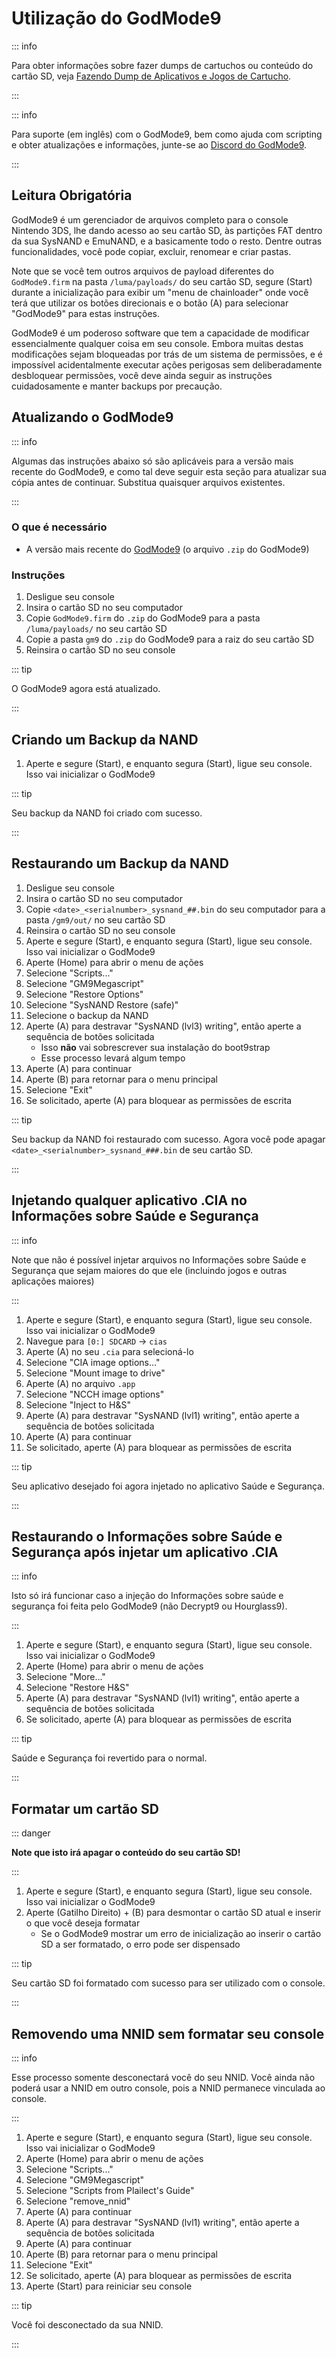 # Utilização do GodMode9

::: info

Para obter informações sobre fazer dumps de cartuchos ou conteúdo do cartão SD, veja [Fazendo Dump de Aplicativos e Jogos de Cartucho](dumping-titles-and-game-cartridges).

:::

::: info

Para suporte (em inglês) com o GodMode9, bem como ajuda com scripting e obter atualizações e informações, junte-se ao [Discord do GodMode9](https://discord.gg/BRcbvtFxX4).

:::

## Leitura Obrigatória

GodMode9 é um gerenciador de arquivos completo para o console Nintendo 3DS, lhe dando acesso ao seu cartão SD, às partições FAT dentro da sua SysNAND e EmuNAND, e a basicamente todo o resto. Dentre outras funcionalidades, você pode copiar, excluir, renomear e criar pastas.

Note que se você tem outros arquivos de payload diferentes do `GodMode9.firm` na pasta `/luma/payloads/` do seu cartão SD, segure (Start) durante a inicialização para exibir um "menu de chainloader" onde você terá que utilizar os botões direcionais e o botão (A) para selecionar "GodMode9" para estas instruções.

GodMode9 é um poderoso software que tem a capacidade de modificar essencialmente qualquer coisa em seu console. Embora muitas destas modificações sejam bloqueadas por trás de um sistema de permissões, e é impossível acidentalmente executar ações perigosas sem deliberadamente desbloquear permissões, você deve ainda seguir as instruções cuidadosamente e manter backups por precaução.

## Atualizando o GodMode9

::: info

Algumas das instruções abaixo só são aplicáveis para a versão mais recente do GodMode9, e como tal deve seguir esta seção para atualizar sua cópia antes de continuar. Substitua quaisquer arquivos existentes.

:::

### O que é necessário

- A versão mais recente do [GodMode9](https://github.com/d0k3/GodMode9/releases/latest) (o arquivo `.zip` do GodMode9)

### Instruções

1. Desligue seu console
2. Insira o cartão SD no seu computador
3. Copie `GodMode9.firm` do `.zip` do GodMode9 para a pasta `/luma/payloads/` no seu cartão SD
4. Copie a pasta `gm9` do `.zip` do GodMode9 para a raiz do seu cartão SD
5. Reinsira o cartão SD no seu console

::: tip

O GodMode9 agora está atualizado.

:::

## Criando um Backup da NAND

1. Aperte e segure (Start), e enquanto segura (Start), ligue seu console. Isso vai inicializar o GodMode9

<!--@include: ./_include/nand-backup.md -->

::: tip

Seu backup da NAND foi criado com sucesso.

:::

## Restaurando um Backup da NAND

1. Desligue seu console
2. Insira o cartão SD no seu computador
3. Copie `<date>_<serialnumber>_sysnand_##.bin` do seu computador para a pasta `/gm9/out/` no seu cartão SD
4. Reinsira o cartão SD no seu console
5. Aperte e segure (Start), e enquanto segura (Start), ligue seu console. Isso vai inicializar o GodMode9
6. Aperte (Home) para abrir o menu de ações
7. Selecione "Scripts..."
8. Selecione "GM9Megascript"
9. Selecione "Restore Options"
10. Selecione "SysNAND Restore (safe)"
11. Selecione o backup da NAND
12. Aperte (A) para destravar "SysNAND (lvl3) writing", então aperte a sequência de botões solicitada
    - Isso **não** vai sobrescrever sua instalação do boot9strap
    - Esse processo levará algum tempo
13. Aperte (A) para continuar
14. Aperte (B) para retornar para o menu principal
15. Selecione "Exit"
16. Se solicitado, aperte (A) para bloquear as permissões de escrita

::: tip

Seu backup da NAND foi restaurado com sucesso. Agora você pode apagar `<date>_<serialnumber>_sysnand_###.bin` de seu cartão SD.

:::

## Injetando qualquer aplicativo .CIA no Informações sobre Saúde e Segurança

::: info

Note que não é possível injetar arquivos no Informações sobre Saúde e Segurança que sejam maiores do que ele (incluindo jogos e outras aplicações maiores)

:::

1. Aperte e segure (Start), e enquanto segura (Start), ligue seu console. Isso vai inicializar o GodMode9
2. Navegue para `[0:] SDCARD` -> `cias`
3. Aperte (A) no seu `.cia` para selecioná-lo
4. Selecione "CIA image options..."
5. Selecione "Mount image to drive"
6. Aperte (A) no arquivo `.app`
7. Selecione "NCCH image options"
8. Selecione "Inject to H&S"
9. Aperte (A) para destravar "SysNAND (lvl1) writing", então aperte a sequência de botões solicitada
10. Aperte (A) para continuar
11. Se solicitado, aperte (A) para bloquear as permissões de escrita

::: tip

Seu aplicativo desejado foi agora injetado no aplicativo Saúde e Segurança.

:::

## Restaurando o Informações sobre Saúde e Segurança após injetar um aplicativo .CIA

::: info

Isto só irá funcionar caso a injeção do Informações sobre saúde e segurança foi feita pelo GodMode9 (não Decrypt9 ou Hourglass9).

:::

1. Aperte e segure (Start), e enquanto segura (Start), ligue seu console. Isso vai inicializar o GodMode9
2. Aperte (Home) para abrir o menu de ações
3. Selecione "More..."
4. Selecione "Restore H&S"
5. Aperte (A) para destravar "SysNAND (lvl1) writing", então aperte a sequência de botões solicitada
6. Se solicitado, aperte (A) para bloquear as permissões de escrita

::: tip

Saúde e Segurança foi revertido para o normal.

:::

## Formatar um cartão SD

::: danger

**Note que isto irá apagar o conteúdo do seu cartão SD!**

:::

1. Aperte e segure (Start), e enquanto segura (Start), ligue seu console. Isso vai inicializar o GodMode9
2. Aperte (Gatilho Direito) + (B) para desmontar o cartão SD atual e inserir o que você deseja formatar
    - Se o GodMode9 mostrar um erro de inicialização ao inserir o cartão SD a ser formatado, o erro pode ser dispensado

<!--@include: ./_include/format-sd-gm9.md -->

::: tip

Seu cartão SD foi formatado com sucesso para ser utilizado com o console.

:::

## Removendo uma NNID sem formatar seu console

::: info

Esse processo somente desconectará você do seu NNID. Você ainda não poderá usar a NNID em outro console, pois a NNID permanece vinculada ao console.

:::

1. Aperte e segure (Start), e enquanto segura (Start), ligue seu console. Isso vai inicializar o GodMode9
2. Aperte (Home) para abrir o menu de ações
3. Selecione "Scripts..."
4. Selecione "GM9Megascript"
5. Selecione "Scripts from Plailect's Guide"
6. Selecione "remove_nnid"
7. Aperte (A) para continuar
8. Aperte (A) para destravar "SysNAND (lvl1) writing", então aperte a sequência de botões solicitada
9. Aperte (A) para continuar
10. Aperte (B) para retornar para o menu principal
11. Selecione "Exit"
12. Se solicitado, aperte (A) para bloquear as permissões de escrita
13. Aperte (Start) para reiniciar seu console

::: tip

Você foi desconectado da sua NNID.

:::
